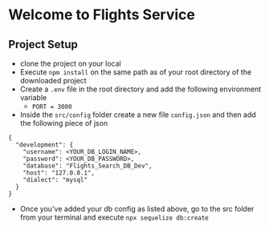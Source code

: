 # Welcome to Flights Service

## Project Setup
- clone the project on your local
- Execute `npm install` on the same path as of your root directory of the downloaded project
- Create a `.env` file in the root directory and add the following environment variable
    - `PORT = 3000`
- Inside the `src/config` folder create a new file `config.json` and then add the following piece of json 

```
{
  "development": {
    "username": <YOUR_DB_LOGIN_NAME>,
    "password": <YOUR_DB_PASSWORD>,
    "database": "Flights_Search_DB_Dev",
    "host": "127.0.0.1",
    "dialect": "mysql"
  }
}
```
- Once you've added your db config as listed above, go to the src folder from your terminal and execute `npx sequelize db:create`
```

